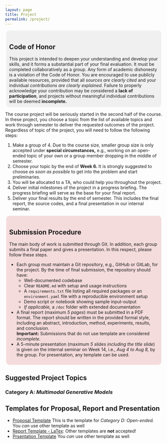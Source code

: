 ```yaml
---
layout: page
title: Project
permalink: /project/
---
```

<p>
<div style="background-color:#f0f0f0; padding:10px; border-radius:10px; text-align:left; width:95%; margin: 0 auto;">
  <h2><strong>Code of Honor</strong></h2>
  This project is intended to deepen your understanding and develop your skills, and it forms a substantial part of your final evaluation. It must be completed collaboratively as a group. Any form of academic dishonesty is a violation of the Code of Honor. You are encouraged to use publicly available resources, provided that all <em>sources are clearly cited</em> and your individual <em>contributions are clearly explained.</em> Failure to properly acknowledge your contribution may be considered a <strong>lack of participation</strong>, and projects without meaningful individual contributions will be deemed <strong>incomplete.</strong>
</div>
</p>

The course project will be seriously started in the second half of the course. In these project, you choose a topic from the list of available topics and work through semester to deliver the requested outcomes of the project. Regardless of topic of the project, you will need to follow the following steps:

1. Make a group of 4. Due to the course size, smaller group size is only accepted under __special circumstances,__ e.g., working on an open-ended topic of your own or a group member dropping in the middle of semester. 
2. Choose your topic by the end of __Week 6.__ It is strongly suggested to choose _as soon as possible_ to get into the problem and start preliminaries.
2. You will be allocated to a TA, who could help you throughout the project.
3. Deliver initial milestones of the project in a progress briefing. The progress briefing will serve as the base for your final report.
4. Deliver your final results by the end of semester. This includes the final report, the source codes, and a final presentation in our internal seminar.

<p>
<div style="background-color:#f5dcdc; padding:10px; border-radius:10px; text-align:left; width:95%; margin: 0 auto;">
  <h2><strong>Submission Procedure</strong></h2>
  The main body of work is submitted through Git. In addition, each group submits a final paper and gives a presentation. In this respect, please follow these steps.
  <ul>
    <li>
      Each group must maintain a Git repository, e.g., GitHub or GitLab, for the project. By the time of final submission, the repository should have:
      <ul>
        <li>Well-documented codebase</li>
        <li>Clear <code>README.md</code> with setup and usage instructions</li>
        <li>A <code>requirements.txt</code> file listing all required packages or an <code>environment.yaml</code> file with a reproducible environment setup</li>
        <li>Demo script or notebook showing sample input-output</li>
        <li><em>If applicable,</em> a <code>/doc</code> folder with extended documentation</li>
      </ul>
    </li>
    <li>
      A final report (maximum <em>5 pages</em>) must be submitted in a PDF format. The report should be written in the provided formal style, including an abstract, introduction, method, experiments, results, and conclusion.<br>
      <strong>Important:</strong> Submissions that do not use template are considered <em>incomplete.</em>
    </li>
    <li>
      A 5-minute presentation (maximum <em>5 slides including the title slide</em>) is given on the internal seminar on Week 14, i.e., <em>Aug 4 to Aug 8,</em> by the group. For presentation, any template can be used.
    </li>
  </ul>
</div>
</p>

## Suggested Project Topics

### Category A: _Multimodal Generative Models_

<!-- #### __Topic A-1: Text-to-Image Generation using Pretrained LMs and Generative Architectures__
- [See Complete Project Description]({{site.baseurl}}/assets/Project_Materials/CategoryA/TopicA_1.pdf) 
- __Objective:__ Design and implement a _multimodal_ generative model that takes text descriptions as input and generates corresponding images. For language processing, a pretrained LM, e.g., BERT or RoBERTa, is used. The designed multimodal model should integrate this pretrained LM into a generative architecture such as a VAE, GAN, or diffusion model.
- __Supervisor:__ [Amir Hossein Mobasheri](mailto:amir.mobasheri@mail.utoronto.ca) -->


## Templates for Proposal, Report and Presentation
* [Proposal Template]({{site.baseurl}}/assets/Project_Materials/Proposal_Template.zip) This is the template for _Category D: Open-ended._ You _can_ use other template as well
* [Report Template - LaTex]({{site.baseurl}}/assets/Project_Materials/Project_Report_Template.zip): Other templates are __not__ accepted! 
* [Prsentation Template]({{site.baseurl}}/assets/Project_Materials/Template_Slides_Presentation.zip) You _can_ use other template as well



